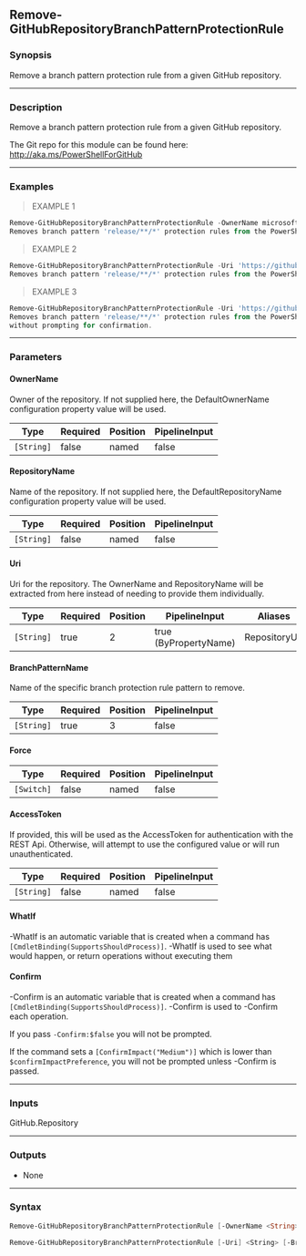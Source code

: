 Remove-GitHubRepositoryBranchPatternProtectionRule
--------------------------------------------------

### Synopsis
Remove a branch pattern protection rule from a given GitHub repository.

---

### Description

Remove a branch pattern protection rule from a given GitHub repository.

The Git repo for this module can be found here: http://aka.ms/PowerShellForGitHub

---

### Examples
> EXAMPLE 1

```PowerShell
Remove-GitHubRepositoryBranchPatternProtectionRule -OwnerName microsoft -RepositoryName PowerShellForGitHub -BranchPatternName release/**/*
Removes branch pattern 'release/**/*' protection rules from the PowerShellForGithub repository.
```
> EXAMPLE 2

```PowerShell
Remove-GitHubRepositoryBranchPatternProtectionRule -Uri 'https://github.com/microsoft/PowerShellForGitHub' -BranchPatternName release/**/*
Removes branch pattern 'release/**/*' protection rules from the PowerShellForGithub repository.
```
> EXAMPLE 3

```PowerShell
Remove-GitHubRepositoryBranchPatternProtectionRule -Uri 'https://github.com/master/PowerShellForGitHub' -BranchPatternName release/**/* -Force
Removes branch pattern 'release/**/*' protection rules from the PowerShellForGithub repository
without prompting for confirmation.
```

---

### Parameters
#### **OwnerName**
Owner of the repository.
If not supplied here, the DefaultOwnerName configuration property value will be used.

|Type      |Required|Position|PipelineInput|
|----------|--------|--------|-------------|
|`[String]`|false   |named   |false        |

#### **RepositoryName**
Name of the repository.
If not supplied here, the DefaultRepositoryName configuration property value will be used.

|Type      |Required|Position|PipelineInput|
|----------|--------|--------|-------------|
|`[String]`|false   |named   |false        |

#### **Uri**
Uri for the repository.
The OwnerName and RepositoryName will be extracted from here instead of needing to provide
them individually.

|Type      |Required|Position|PipelineInput        |Aliases      |
|----------|--------|--------|---------------------|-------------|
|`[String]`|true    |2       |true (ByPropertyName)|RepositoryUrl|

#### **BranchPatternName**
Name of the specific branch protection rule pattern to remove.

|Type      |Required|Position|PipelineInput|
|----------|--------|--------|-------------|
|`[String]`|true    |3       |false        |

#### **Force**

|Type      |Required|Position|PipelineInput|
|----------|--------|--------|-------------|
|`[Switch]`|false   |named   |false        |

#### **AccessToken**
If provided, this will be used as the AccessToken for authentication with the
REST Api.  Otherwise, will attempt to use the configured value or will run unauthenticated.

|Type      |Required|Position|PipelineInput|
|----------|--------|--------|-------------|
|`[String]`|false   |named   |false        |

#### **WhatIf**
-WhatIf is an automatic variable that is created when a command has ```[CmdletBinding(SupportsShouldProcess)]```.
-WhatIf is used to see what would happen, or return operations without executing them
#### **Confirm**
-Confirm is an automatic variable that is created when a command has ```[CmdletBinding(SupportsShouldProcess)]```.
-Confirm is used to -Confirm each operation.

If you pass ```-Confirm:$false``` you will not be prompted.

If the command sets a ```[ConfirmImpact("Medium")]``` which is lower than ```$confirmImpactPreference```, you will not be prompted unless -Confirm is passed.

---

### Inputs
GitHub.Repository

---

### Outputs
* None

---

### Syntax
```PowerShell
Remove-GitHubRepositoryBranchPatternProtectionRule [-OwnerName <String>] [-RepositoryName <String>] [-BranchPatternName] <String> [-Force] [-AccessToken <String>] [-WhatIf] [-Confirm] [<CommonParameters>]
```
```PowerShell
Remove-GitHubRepositoryBranchPatternProtectionRule [-Uri] <String> [-BranchPatternName] <String> [-Force] [-AccessToken <String>] [-WhatIf] [-Confirm] [<CommonParameters>]
```
